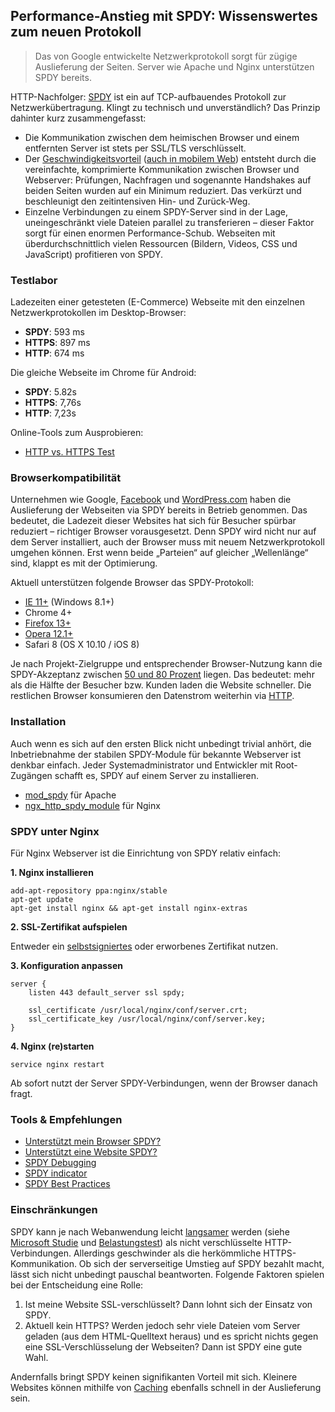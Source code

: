 ## Performance-Anstieg mit SPDY: Wissenswertes zum neuen Protokoll

> Das von Google entwickelte Netzwerkprotokoll sorgt für zügige Auslieferung der Seiten. Server wie Apache und Nginx unterstützen SPDY bereits.

HTTP-Nachfolger: [SPDY](http://de.wikipedia.org/wiki/SPDY) ist ein auf TCP-aufbauendes Protokoll zur Netzwerkübertragung. Klingt zu technisch und unverständlich? Das Prinzip dahinter kurz zusammengefasst:

* Die Kommunikation zwischen dem heimischen Browser und einem entfernten Server ist stets per SSL/TLS verschlüsselt.
* Der [Geschwindigkeitsvorteil](http://blog.chromium.org/2013/11/making-web-faster-with-spdy-and-http2.html) ([auch in mobilem Web](https://developers.google.com/speed/articles/spdy-for-mobile)) entsteht durch die vereinfachte, komprimierte Kommunikation zwischen Browser und Webserver: Prüfungen, Nachfragen und sogenannte Handshakes auf beiden Seiten wurden auf ein Minimum reduziert. Das verkürzt und beschleunigt den zeitintensiven Hin- und Zurück-Weg.
* Einzelne Verbindungen zu einem SPDY-Server sind in der Lage, uneingeschränkt viele Dateien parallel zu transferieren – dieser Faktor sorgt für einen enormen Performance-Schub. Webseiten mit überdurchschnittlich vielen Ressourcen (Bildern, Videos, CSS und JavaScript) profitieren von SPDY.


### Testlabor

Ladezeiten einer getesteten (E-Commerce) Webseite mit den einzelnen Netzwerkprotokollen im Desktop-Browser:

*   **SPDY**: 593 ms
*   **HTTPS**: 897 ms
*   **HTTP**: 674 ms

Die gleiche Webseite im Chrome für Android:

*   **SPDY**: 5.82s
*   **HTTPS**: 7,76s
*   **HTTP**: 7,23s

Online-Tools zum Ausprobieren:

*   [HTTP vs. HTTPS Test](https://www.httpvshttps.com/)


### Browserkompatibilität

Unternehmen wie Google, [Facebook](http://zoompf.com/blog/2013/03/facebook-adds-spdy-support) und [WordPress.com](http://barry.wordpress.com/2012/06/16/nginx-spdy-and-automattic/) haben die Auslieferung der Webseiten via SPDY bereits in Betrieb genommen. Das bedeutet, die Ladezeit dieser Websites hat sich für Besucher spürbar reduziert – richtiger Browser vorausgesetzt. Denn SPDY wird nicht nur auf dem Server installiert, auch der Browser muss mit neuem Netzwerkprotokoll umgehen können. Erst wenn beide „Parteien“ auf gleicher „Wellenlänge“ sind, klappt es mit der Optimierung.

Aktuell unterstützen folgende Browser das SPDY-Protokoll:

*   [IE 11+](http://blogs.msdn.com/b/ie/archive/2013/07/25/ie11-developer-preview-for-windows-7-enabling-next-generation-sites-and-apps-faster.aspx) (Windows 8.1+)
*   Chrome 4+
*   [Firefox 13+](http://www.heise.de/open/meldung/SPDY-soll-Firefox-13-Schub-geben-1561837.html)
*   [Opera 12.1+](http://my.opera.com/desktopteam/blog/2012/07/06/opera-labs-spdy)
*   Safari 8 (OS X 10.10 / iOS 8)

Je nach Projekt-Zielgruppe und entsprechender Browser-Nutzung kann die SPDY-Akzeptanz zwischen [50 und 80 Prozent](http://caniuse.com/spdy) liegen. Das bedeutet: mehr als die Hälfte der Besucher bzw. Kunden laden die Website schneller. Die restlichen Browser konsumieren den Datenstrom weiterhin via [HTTP](http://de.wikipedia.org/wiki/Hypertext_Transfer_Protocol).


### Installation

Auch wenn es sich auf den ersten Blick nicht unbedingt trivial anhört, die Inbetriebnahme der stabilen SPDY-Module für bekannte Webserver ist denkbar einfach. Jeder Systemadministrator und Entwickler mit Root-Zugängen schafft es, SPDY auf einem Server zu installieren.

*   [mod_spdy](https://developers.google.com/speed/spdy/mod_spdy/) für Apache
*   [ngx_http_spdy_module](http://nginx.org/en/docs/http/ngx_http_spdy_module.html) für Nginx


### SPDY unter Nginx

Für Nginx Webserver ist die Einrichtung von SPDY relativ einfach:

**1\. Nginx installieren**

```nginx
add-apt-repository ppa:nginx/stable
apt-get update
apt-get install nginx && apt-get install nginx-extras
```

**2\. SSL-Zertifikat aufspielen**

Entweder ein [selbstsigniertes](http://wiki.nginx.org/HttpSslModule#Generate_Certificates) oder erworbenes Zertifikat nutzen.


**3\. Konfiguration anpassen**

```nginx
server {
    listen 443 default_server ssl spdy;

    ssl_certificate /usr/local/nginx/conf/server.crt;
    ssl_certificate_key /usr/local/nginx/conf/server.key;
}
```


**4\. Nginx (re)starten**

```nginx
service nginx restart
```

Ab sofort nutzt der Server SPDY-Verbindungen, wenn der Browser danach fragt.


### Tools & Empfehlungen

*   [Unterstützt mein Browser SPDY?](https://ist-spdy-aktiviert.de/)
*   [Unterstützt eine Website SPDY?](http://spdycheck.org/)
*   [SPDY Debugging](http://www.chromium.org/spdy/spdy-tools-and-debugging)
*   [SPDY indicator](https://chrome.google.com/webstore/detail/spdy-indicator/mpbpobfflnpcgagjijhmgnchggcjblin)
*   [SPDY Best Practices](http://www.chromium.org/spdy/spdy-best-practices)


### Einschränkungen

SPDY kann je nach Webanwendung leicht [langsamer](http://www.guypo.com/technical/not-as-spdy-as-you-thought/) werden (siehe [Microsoft Studie](http://research.microsoft.com/apps/pubs/?id=170059) und [Belastungstest](http://web2.sys-con.com/node/2742114)) als nicht verschlüsselte HTTP-Verbindungen. Allerdings geschwinder als die herkömmliche HTTPS-Kommunikation. Ob sich der serverseitige Umstieg auf SPDY bezahlt macht, lässt sich nicht unbedingt pauschal beantworten. Folgende Faktoren spielen bei der Entscheidung eine Rolle:

1.  Ist meine Website SSL-verschlüsselt? Dann lohnt sich der Einsatz von SPDY.
2.  Aktuell kein HTTPS? Werden jedoch sehr viele Dateien vom Server geladen (aus dem HTML-Quelltext heraus) und es spricht nichts gegen eine SSL-Verschlüsselung der Webseiten? Dann ist SPDY eine gute Wahl.

Andernfalls bringt SPDY keinen signifikanten Vorteil mit sich. Kleinere Websites können mithilfe von [Caching](http://cachify.de/) ebenfalls schnell in der Auslieferung sein.

